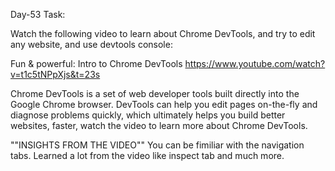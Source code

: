 Day-53 Task: 

Watch the following video to learn about Chrome DevTools, and try to edit any website, and use devtools console:

Fun & powerful: Intro to Chrome DevTools
https://www.youtube.com/watch?v=t1c5tNPpXjs&t=23s

Chrome DevTools is a set of web developer tools built directly into the Google Chrome browser. DevTools can help you edit pages on-the-fly and diagnose problems quickly, which ultimately helps you build better websites, faster, watch the video to learn more about Chrome DevTools.

""INSIGHTS FROM THE VIDEO""
You can be fimiliar with the navigation tabs.
Learned a lot from the video like inspect tab and much more.